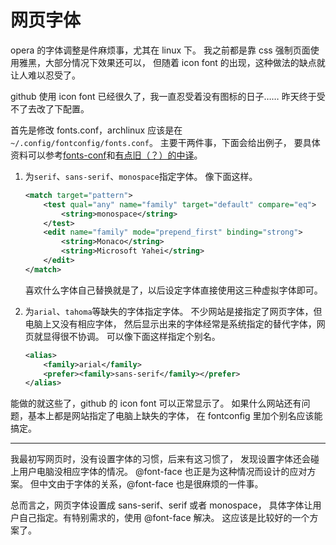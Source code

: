 <!--
Title: 网页字体
Tag: css fontconfig opera
-->

# 网页字体

opera 的字体调整是件麻烦事，尤其在 linux 下。
我之前都是靠 css 强制页面使用雅黑，大部分情况下效果还可以，
但随着 icon font 的出现，这种做法的缺点就让人难以忍受了。

github 使用 icon font 已经很久了，我一直忍受着没有图标的日子……
昨天终于受不了去改了下配置。

首先是修改 fonts.conf，archlinux 应该是在`~/.config/fontconfig/fonts.conf`。
主要干两件事，下面会给出例子，
要具体资料可以参考[fonts-conf][fontconfig]和[有点旧（？）的中译][cle]。

1. 为`serif`、`sans-serif`、`monospace`指定字体。
    像下面这样。
    ```xml
    <match target="pattern">
        <test qual="any" name="family" target="default" compare="eq">
            <string>monospace</string>
        </test>
        <edit name="family" mode="prepend_first" binding="strong">
            <string>Monaco</string>
            <string>Microsoft Yahei</string>
        </edit>
    </match>
    ```
    喜欢什么字体自己替换就是了，以后设定字体直接使用这三种虚拟字体即可。

2. 为`arial`、`tahoma`等缺失的字体指定字体。
    不少网站是接指定了网页字体，但电脑上又没有相应字体，
    然后显示出来的字体经常是系统指定的替代字体，网页就显得很不协调。
    可以像下面这样指定个别名。
    ```xml
    <alias>
        <family>arial</family>
        <prefer><family>sans-serif</family></prefer>
    </alias>
    ```

能做的就这些了，github 的 icon font 可以正常显示了。
如果什么网站还有问题，基本上都是网站指定了电脑上缺失的字体，
在 fontconfig 里加个别名应该能搞定。

------

我最初写网页时，没有设置字体的习惯，后来有这习惯了，
发现设置字体还会碰上用户电脑没相应字体的情况。
@font-face 也正是为这种情况而设计的应对方案。
但中文由于字体的关系，@font-face 也是很麻烦的一件事。

总而言之，网页字体设置成 sans-serif、serif 或者 monospace，
具体字体让用户自己指定。有特别需求的，使用 @font-face 解决。
这应该是比较好的一个方案了。

[fontconfig]: http://www.freedesktop.org/software/fontconfig/fontconfig-user.html
[cle]: http://cle.linux.org.tw/~edt1023/fontconfig/fontconfig-user.html
